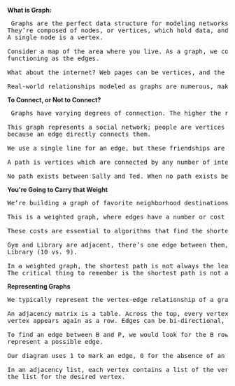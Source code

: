 <b> What is Graph:</b>

<pre> Graphs are the perfect data structure for modeling networks, which make them an indispensable piece of your data structure toolkit. 
They’re composed of nodes, or vertices, which hold data, and edges, which are a connection between two vertices.
A single node is a vertex.

Consider a map of the area where you live. As a graph, we could model bus stops as vertices, with bus routes between stops
functioning as the edges.

What about the internet? Web pages can be vertices, and the hyperlinks which connect them are edges.

Real-world relationships modeled as graphs are numerous, making them an essential concept to master. </pre>

<b> To Connect, or Not to Connect? </b>

<pre> Graphs have varying degrees of connection. The higher the ratio of edges to vertices, the more connected the graph.

This graph represents a social network; people are vertices and edges are friendships. Ted is adjacent to Patty, Ron, and Alice 
because an edge directly connects them.

We use a single line for an edge, but these friendships are bi-directional. Patty is friends with Ron and Ron is friends with Patty.

A path is vertices which are connected by any number of intermediate edges. The paths from Alice to Patty could go Alice to Ted to Patty or, Alice to Ted to Ron to Patty.

No path exists between Sally and Ted. When no path exists between two vertices, a graph is disconnected. </pre>

<b>You're Going to Carry that Weight</b>

<pre>We’re building a graph of favorite neighborhood destinations (vertices) and routes (edges), but not all edges are equal. It takes longer to travel between Gym and Museum than it does to travel between Museum and Bakery.

This is a weighted graph, where edges have a number or cost associated with traveling between the vertices. When tallying the cost of a path, we add up the total cost of the edges used.

These costs are essential to algorithms that find the shortest distance between two vertices.

Gym and Library are adjacent, there’s one edge between them, but there’s less total cost to travel from Gym to Bakery to
Library (10 vs. 9).

In a weighted graph, the shortest path is not always the least expensive.
The critical thing to remember is the shortest path is not always the cheapest. </pre>

<b>Representing Graphs</b>

<pre>We typically represent the vertex-edge relationship of a graph in two ways: an adjacency list or an adjacency matrix.

An adjacency matrix is a table. Across the top, every vertex in the graph appears as a column. Down the side, every
vertex appears again as a row. Edges can be bi-directional, so each vertex is listed twice.

To find an edge between B and P, we would look for the B row and then trace across to the P column. The contents of this cell
represent a possible edge.

Our diagram uses 1 to mark an edge, 0 for the absence of an edge. In a weighted graph, the cell contains the cost of that edge.

In an adjacency list, each vertex contains a list of the vertices where an edge exists. To find an edge, one looks through
the list for the desired vertex.</pre>

